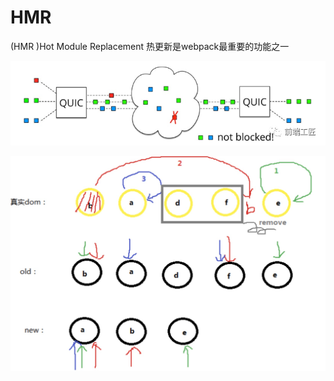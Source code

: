 # HMR

\(HMR \)Hot Module Replacement 热更新是webpack最重要的功能之一

![](../.gitbook/assets/image%20%28115%29.png)

![](../.gitbook/assets/image%20%28104%29.png)

